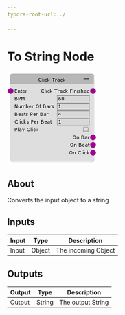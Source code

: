 ```yaml
---
typora-root-url:../

---
```


# To String Node

![Click-Track](/IMG/Click-Track.png)

## About

Converts the input object to a string

## Inputs

| Input | Type   | Description         |
| ----- | ------ | ------------------- |
| Input | Object | The incoming Object |


## Outputs

| Output | Type   | Description       |
| ------ | ------ | ----------------- |
| Output | String | The output String |
